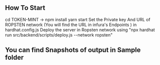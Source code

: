 ## How To Start
cd TOKEN-MINT -> npm install
yarn start
Set the Private key And URL of ROPSTEN network (You will find the URL in infura's Endpoints ) in hardhat.config.js 
Deploy the server in Ropsten network using "npx hardhat run src/backend/scripts/deploy.js --network ropsten"

## You can find Snapshots of output in Sample folder 

